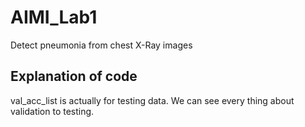 # AIMI_Lab1
Detect pneumonia from chest X-Ray images

## Explanation of code
val_acc_list is actually for testing data. We can see every thing about validation to testing.
